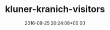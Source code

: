 ---
title:		"kluner-kranich-visitors"
type:		"upload"
description:		"TBC"
date:		"2016-08-25 20:24:08+00:00"
album:		"people"
filename:		"kluner-kranich-visitors.md"
series:		""
cl_public_id:		"people/kluner-kranich-visitors"
cl_version:		1497005495
format:		"tiff"
bytes:		6423308
width:		2560
height:		1440
exposure_mode:		"Auto"
program:		"Aperture-priority AE"
aperture:		"4.5"
focal_length:		"24.0 mm"
iso:		"1250"
shutter_speed:		"1/40"
metering:		"Multi-segment"
flash:		"Off, Did not fire"
white_balance:		"As Shot"
colour_temp:		"5650"
has_crop:		"false"
orientation:		"Horizontal (normal)"
camera_model:		"NIKON D800"
lens_info:		"24-70mm f/2.8"
artist:		"No artist info"
x_resolution:		"300"
y_resolution:		"300"
---
